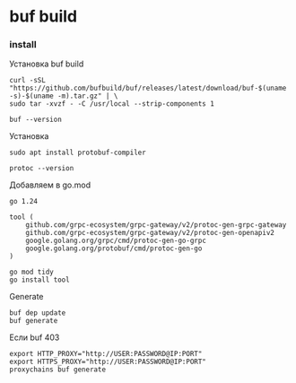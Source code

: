 # buf build

### install
Установка buf build
```
curl -sSL "https://github.com/bufbuild/buf/releases/latest/download/buf-$(uname -s)-$(uname -m).tar.gz" | \
sudo tar -xvzf - -C /usr/local --strip-components 1

buf --version
```
Установка
```
sudo apt install protobuf-compiler

protoc --version  
```

Добавляем в go.mod
```
go 1.24

tool (
	github.com/grpc-ecosystem/grpc-gateway/v2/protoc-gen-grpc-gateway
	github.com/grpc-ecosystem/grpc-gateway/v2/protoc-gen-openapiv2
	google.golang.org/grpc/cmd/protoc-gen-go-grpc
	google.golang.org/protobuf/cmd/protoc-gen-go
)

go mod tidy
go install tool
```

Generate
```
buf dep update
buf generate
```

Если buf 403
```
export HTTP_PROXY="http://USER:PASSWORD@IP:PORT"
export HTTPS_PROXY="http://USER:PASSWORD@IP:PORT"
proxychains buf generate
```